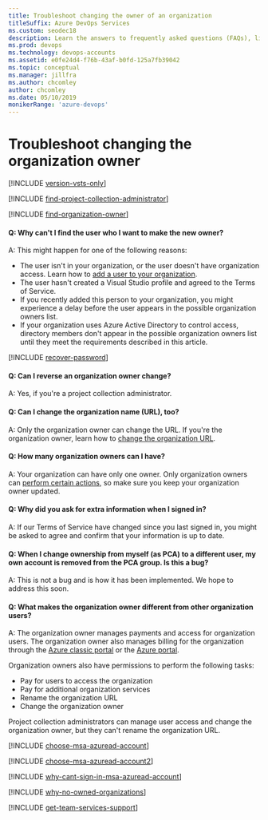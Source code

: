 ```yaml
---
title: Troubleshoot changing the owner of an organization
titleSuffix: Azure DevOps Services
ms.custom: seodec18
description: Learn the answers to frequently asked questions (FAQs), like changing the organization owner and organization name (URL), learning the difference between an organization owner and user, and more.
ms.prod: devops
ms.technology: devops-accounts
ms.assetid: e0fe24d4-f76b-43af-b0fd-125a7fb39042
ms.topic: conceptual
ms.manager: jillfra
ms.author: chcomley
author: chcomley
ms.date: 05/10/2019
monikerRange: 'azure-devops'
---
```


# Troubleshoot changing the organization owner

[!INCLUDE [version-vsts-only](../../_shared/version-vsts-only.md)]

<a name="find-owner-pca"></a>

[!INCLUDE [find-project-collection-administrator](../../_shared/qa-find-project-collection-administrator.md)]

[!INCLUDE [find-organization-owner](../../_shared/qa-find-organization-owner.md)]

<a name="NoNewOwner"></a>

#### Q: Why can't I find the user who I want to make the new owner?

A: This might happen for one of the following reasons:

* The user isn't in your organization, or the user doesn't have organization access. Learn how to [add a user to your organization](add-organization-users.md).  
* The user hasn't created a Visual Studio profile and agreed to the Terms of Service.  
* If you recently added this person to your organization, you might experience a delay before the user appears in the possible organization owners list.  
* If your organization uses Azure Active Directory to control access, directory members don't appear in the possible organization owners list until they meet the requirements described in this article.

[!INCLUDE [recover-password](../../_shared/qa-recover-password.md)]

#### Q: Can I reverse an organization owner change?

A: Yes, if you're a project collection administrator.

#### Q: Can I change the organization name (URL), too?

A: Only the organization owner can change the URL. If you're the organization owner, learn how to [change the organization URL](rename-vsts-organization.md).

#### Q: How many organization owners can I have?

A: Your organization can have only one owner. Only organization owners can [perform certain actions](#owner-differences), so make sure you keep your organization owner updated.

#### Q: Why did you ask for extra information when I signed in?

A: If our Terms of Service have changed since you last signed in, you might be asked to agree and confirm that your information is up to date.

<a name="owner-differences"></a>

#### Q: When I change ownership from myself (as PCA) to a different user, my own account is removed from the PCA group. Is this a bug?

A: This is not a bug and is how it has been implemented. We hope to address this soon.

#### Q: What makes the organization owner different from other organization users?

A: The organization owner manages payments and access for organization users. The organization owner also manages billing for the organization through the [Azure classic portal](https://manage.windowsazure.com/) or the [Azure portal](https://portal.azure.com). 

Organization owners also have permissions to perform the following tasks:

* Pay for users to access the organization
* Pay for additional organization services
* Rename the organization URL
* Change the organization owner

Project collection administrators can manage user access and change the organization owner, but they can't rename the organization URL.

<a name="ChooseOrgAcctMSAcct"></a>

[!INCLUDE [choose-msa-azuread-account](../../_shared/qa-choose-msa-azuread-account.md)]

[!INCLUDE [choose-msa-azuread-account2](../../_shared/qa-choose-msa-azuread-account2.md)]

[!INCLUDE [why-cant-sign-in-msa-azuread-account](../../_shared/qa-why-cant-sign-in-msa-azuread-account.md)]

[!INCLUDE [why-no-owned-organizations](../../_shared/qa-why-no-owned-organizations.md)]

<a name="get-support"></a>

[!INCLUDE [get-team-services-support](../../_shared/qa-get-vsts-support.md)]
